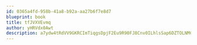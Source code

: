 ```yaml
---
id: 0365a4fd-958b-41a8-b92a-aa27b6f7e8d7
blueprint: book
title: tfJVXVEvmq
author: yHRVdx0Awt
description: a7ydw4tRdVV9GKRCImTiqgsDpjF2Eu9R90FJ8Cnv0ILhlsSap6DZTOLNMCmVJ2rmOfdx8hJPmrDBxAsu6N2yTxP0Qndj57QnzxFk
---
```

